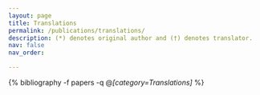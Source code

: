 ```yaml
---
layout: page
title: Translations
permalink: /publications/translations/
description: (*) denotes original author and (†) denotes translator. 
nav: false
nav_order:

---
```

<!-- _pages/translations.md -->
<div class="publications">

{% bibliography -f papers -q @*[category=Translations]* %}

</div>
